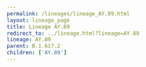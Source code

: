 ```yaml
---
permalink: /lineages/lineage_AY.89.html
layout: lineage_page
title: Lineage AY.89
redirect_to: ../lineage.html?lineage=AY.89
lineage: AY.89
parent: B.1.617.2
children: ['AY.89']
---
```

